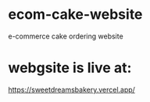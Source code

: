 # ecom-cake-website
e-commerce cake ordering website
# webgsite is live at:
https://sweetdreamsbakery.vercel.app/
